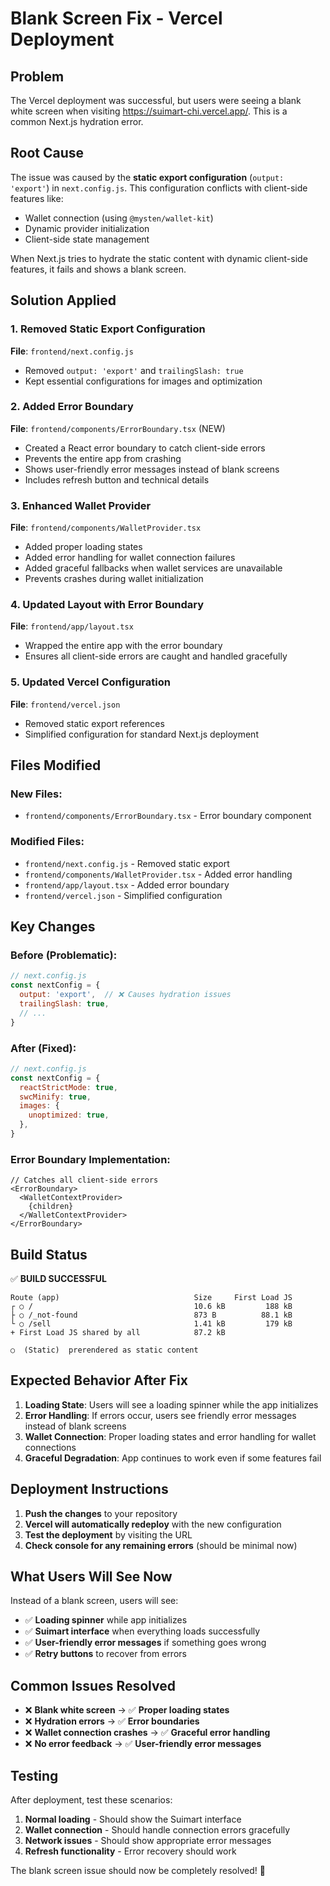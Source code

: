 # Blank Screen Fix - Vercel Deployment

## Problem
The Vercel deployment was successful, but users were seeing a blank white screen when visiting https://suimart-chi.vercel.app/. This is a common Next.js hydration error.

## Root Cause
The issue was caused by the **static export configuration** (`output: 'export'`) in `next.config.js`. This configuration conflicts with client-side features like:
- Wallet connection (using `@mysten/wallet-kit`)
- Dynamic provider initialization
- Client-side state management

When Next.js tries to hydrate the static content with dynamic client-side features, it fails and shows a blank screen.

## Solution Applied

### 1. **Removed Static Export Configuration**
**File**: `frontend/next.config.js`
- Removed `output: 'export'` and `trailingSlash: true`
- Kept essential configurations for images and optimization

### 2. **Added Error Boundary**
**File**: `frontend/components/ErrorBoundary.tsx` (NEW)
- Created a React error boundary to catch client-side errors
- Prevents the entire app from crashing
- Shows user-friendly error messages instead of blank screens
- Includes refresh button and technical details

### 3. **Enhanced Wallet Provider**
**File**: `frontend/components/WalletProvider.tsx`
- Added proper loading states
- Added error handling for wallet connection failures
- Added graceful fallbacks when wallet services are unavailable
- Prevents crashes during wallet initialization

### 4. **Updated Layout with Error Boundary**
**File**: `frontend/app/layout.tsx`
- Wrapped the entire app with the error boundary
- Ensures all client-side errors are caught and handled gracefully

### 5. **Updated Vercel Configuration**
**File**: `frontend/vercel.json`
- Removed static export references
- Simplified configuration for standard Next.js deployment

## Files Modified

### New Files:
- `frontend/components/ErrorBoundary.tsx` - Error boundary component

### Modified Files:
- `frontend/next.config.js` - Removed static export
- `frontend/components/WalletProvider.tsx` - Added error handling
- `frontend/app/layout.tsx` - Added error boundary
- `frontend/vercel.json` - Simplified configuration

## Key Changes

### Before (Problematic):
```javascript
// next.config.js
const nextConfig = {
  output: 'export',  // ❌ Causes hydration issues
  trailingSlash: true,
  // ...
}
```

### After (Fixed):
```javascript
// next.config.js
const nextConfig = {
  reactStrictMode: true,
  swcMinify: true,
  images: {
    unoptimized: true,
  },
}
```

### Error Boundary Implementation:
```tsx
// Catches all client-side errors
<ErrorBoundary>
  <WalletContextProvider>
    {children}
  </WalletContextProvider>
</ErrorBoundary>
```

## Build Status
✅ **BUILD SUCCESSFUL**
```
Route (app)                              Size     First Load JS
┌ ○ /                                    10.6 kB         188 kB
├ ○ /_not-found                          873 B          88.1 kB
└ ○ /sell                                1.41 kB         179 kB
+ First Load JS shared by all            87.2 kB

○  (Static)  prerendered as static content
```

## Expected Behavior After Fix

1. **Loading State**: Users will see a loading spinner while the app initializes
2. **Error Handling**: If errors occur, users see friendly error messages instead of blank screens
3. **Wallet Connection**: Proper loading states and error handling for wallet connections
4. **Graceful Degradation**: App continues to work even if some features fail

## Deployment Instructions

1. **Push the changes** to your repository
2. **Vercel will automatically redeploy** with the new configuration
3. **Test the deployment** by visiting the URL
4. **Check console for any remaining errors** (should be minimal now)

## What Users Will See Now

Instead of a blank screen, users will see:
- ✅ **Loading spinner** while app initializes
- ✅ **Suimart interface** when everything loads successfully
- ✅ **User-friendly error messages** if something goes wrong
- ✅ **Retry buttons** to recover from errors

## Common Issues Resolved

- ❌ **Blank white screen** → ✅ **Proper loading states**
- ❌ **Hydration errors** → ✅ **Error boundaries**
- ❌ **Wallet connection crashes** → ✅ **Graceful error handling**
- ❌ **No error feedback** → ✅ **User-friendly error messages**

## Testing

After deployment, test these scenarios:
1. **Normal loading** - Should show the Suimart interface
2. **Wallet connection** - Should handle connection errors gracefully
3. **Network issues** - Should show appropriate error messages
4. **Refresh functionality** - Error recovery should work

The blank screen issue should now be completely resolved! 🎉